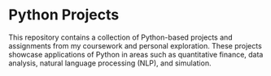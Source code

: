 # Python Projects

This repository contains a collection of Python-based projects and assignments from my coursework and personal exploration. These projects showcase applications of Python in areas such as quantitative finance, data analysis, natural language processing (NLP), and simulation.
